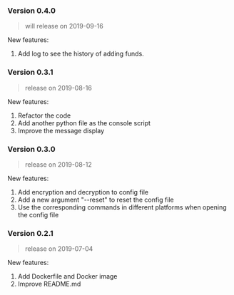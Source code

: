 ### Version 0.4.0
> will release on 2019-09-16

New features:
1. Add log to see the history of adding funds.

### Version 0.3.1
> release on 2019-08-16

New features:
1. Refactor the code
2. Add another python file as the console script
3. Improve the message display

### Version 0.3.0
> release on 2019-08-12

New features:
1. Add encryption and decryption to config file
2. Add a new argument "--reset" to reset the config file
3. Use the corresponding commands in different platforms when opening the config file

### Version 0.2.1
> release on 2019-07-04

New features:
1. Add Dockerfile and Docker image
2. Improve README.md
